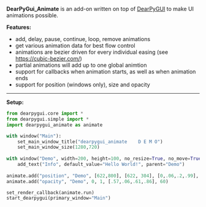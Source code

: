 **DearPyGui_Animate** is an add-on written on top of [DearPyGUI](https://github.com/hoffstadt/DearPyGui) to make UI animations possible.

**Features:**
* add, delay, pause, continue, loop, remove animations
* get various animation data for best flow control
* animations are bezier driven for every individual easing (see https://cubic-bezier.com/)
* partial animations will add up to one global animtion
* support for callbacks when animation starts, as well as when animation ends
* support for position (windows only), size and opacity

---


**Setup:**

```python
from dearpygui.core import *
from dearpygui.simple import *
import dearpygui_animate as animate

with window("Main"):
	set_main_window_title("dearpygui_animate    D E M O")
	set_main_window_size(1280,720)
  
with window("Demo", width=200, height=100, no_resize=True, no_move=True, no_close=True, no_collapse=True, no_scrollbar=True):
	add_text("Info", default_value="Hello World!", parent="Demo")
  
animate.add("position", "Demo", [622,800], [622, 304], [0,.06,.2,.99], 60)
animate.add("opacity", "Demo", 0, 1, [.57,.06,.61,.86], 60)

set_render_callback(animate.run)
start_dearpygui(primary_window="Main")

``` 
